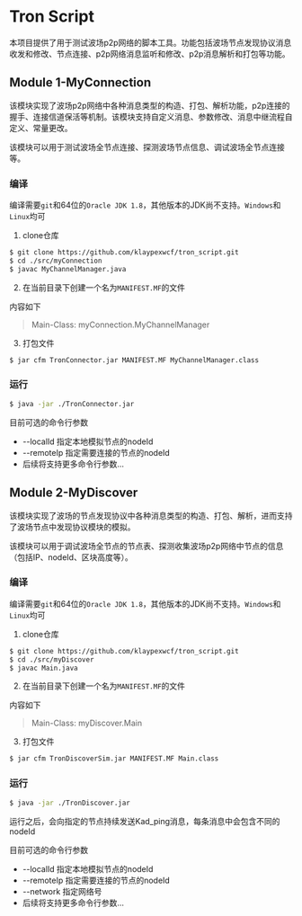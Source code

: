 # Tron Script
本项目提供了用于测试波场p2p网络的脚本工具。功能包括波场节点发现协议消息收发和修改、节点连接、p2p网络消息监听和修改、p2p消息解析和打包等功能。
## Module 1-MyConnection
该模块实现了波场p2p网络中各种消息类型的构造、打包、解析功能，p2p连接的握手、连接信道保活等机制。该模块支持自定义消息、参数修改、消息中继流程自定义、常量更改。

该模块可以用于测试波场全节点连接、探测波场节点信息、调试波场全节点连接等。

### 编译
编译需要`git`和64位的`Oracle JDK 1.8`，其他版本的JDK尚不支持。`Windows`和`Linux`均可

1. clone仓库
```bash
$ git clone https://github.com/klaypexwcf/tron_script.git
$ cd ./src/myConnection
$ javac MyChannelManager.java
```
2. 在当前目录下创建一个名为`MANIFEST.MF`的文件

内容如下
> Main-Class: myConnection.MyChannelManager

3. 打包文件
```bash
$ jar cfm TronConnector.jar MANIFEST.MF MyChannelManager.class
```
### 运行
```bash
$ java -jar ./TronConnector.jar 
```
目前可选的命令行参数
- --localId 指定本地模拟节点的nodeId
- --remoteIp 指定需要连接的节点的nodeId
- 后续将支持更多命令行参数...
## Module 2-MyDiscover
该模块实现了波场的节点发现协议中各种消息类型的构造、打包、解析，进而支持了波场节点中发现协议模块的模拟。

该模块可以用于调试波场全节点的节点表、探测收集波场p2p网络中节点的信息（包括IP、nodeId、区块高度等）。


### 编译
编译需要`git`和64位的`Oracle JDK 1.8`，其他版本的JDK尚不支持。`Windows`和`Linux`均可

1. clone仓库
```bash
$ git clone https://github.com/klaypexwcf/tron_script.git
$ cd ./src/myDiscover
$ javac Main.java
```
2. 在当前目录下创建一个名为`MANIFEST.MF`的文件

内容如下
> Main-Class: myDiscover.Main

3. 打包文件
```bash
$ jar cfm TronDiscoverSim.jar MANIFEST.MF Main.class
```
### 运行
```bash
$ java -jar ./TronDiscover.jar 
```
运行之后，会向指定的节点持续发送Kad_ping消息，每条消息中会包含不同的nodeId

目前可选的命令行参数
- --localId 指定本地模拟节点的nodeId
- --remoteIp 指定需要连接的节点的nodeId
- --network 指定网络号
- 后续将支持更多命令行参数...